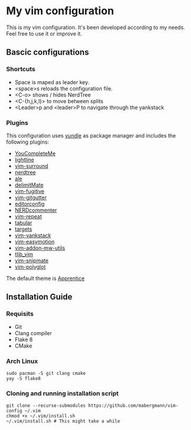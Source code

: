 # My vim configuration

This is my vim configuration. It's been developed according to my needs. Feel free to use it or improve it.

## Bascic configurations

### Shortcuts
- Space is maped as leader key.
- \<space\>s reloads the configuration file.
- \<C-o\> shows / hides NerdTree
- \<C-{h,j,k,l}\> to move between splits
- \<Leader\>p and \<leader\>P to navigate through the yankstack
### Plugins

This configuration uses [vundle](https://github.com/VundleVim/Vundle.vim) as package manager and includes the following plugins:
- [YouCompleteMe](https://github.com/Valloric/YouCompleteMe)
- [lightline](https://github.com/itchyny/lightline.vim)
- [vim-surround](https://github.com/tpope/vim-surround)
- [nerdtree](https://github.com/scrooloose/nerdtree)
- [ale](https://github.com/w0rp/ale)
- [delimitMate](https://github.com/Raimondi/delimitMate)
- [vim-fugitive](https://github.com/tpope/vim-fugitive)
- [vim-gitgutter](https://github.com/airblade/vim-gitgutter)
- [editorconfig](https://github.com/editorconfig/editorconfig-vim)
- [NERDcommenter](https://github.com/scrooloose/nerdcommenter)
- [vim-repeat](https://github.com/tpope/vim-repeat)
- [tabular](https://github.com/godlygeek/tabular)
- [targets](https://github.com/wellle/targets.vim)
- [vim-yankstack](https://github.com/maxbrunsfeld/vim-yankstack)
- [vim-easymotion](https://github.com/easymotion/vim-easymotion)
- [vim-addon-mw-utils](https://github.com/MarcWeber/vim-addon-mw-utils)
- [tlib\_vim](https://github.com/tomtom/tlib_vim)
- [vim-snipmate](https://github.com/garbas/vim-snipmate)
- [vim-polyglot](https://github.com/sheerun/vim-polyglot)

The default theme is [Apprentice](https://github.com/romainl/Apprentice)

## Installation Guide

### Requisits
- Git
- Clang compiler
- Flake 8
- CMake

### Arch Linux
	sudo pacman -S git clang cmake
	yay -S flake8

### Cloning and running installation script
	git clone --recurse-submodules https://github.com/mabergmann/vim-config ~/.vim
	chmod +x ~/.vim/install.sh
	~/.vim/install.sh # This might take a while
